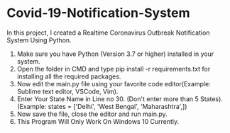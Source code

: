 # Covid-19-Notification-System
In this project, I created a Realtime Coronavirus Outbreak Notification System Using Python. 


1. Make sure you have Python (Version 3.7 or higher) installed in your system.
2. Open the folder in CMD and type pip install -r requirements.txt for installing all the required packages.
3. Now edit the main.py file using your favorite code editor(Example: Sublime text editor, VSCode, Vim).
4. Enter Your State Name in Line no 30. (Don't enter more than 5 States). (Example: states = ['Delhi', 'West Bengal', 'Maharashtra',])
5. Now save the file, close the editor and run main.py.
6. This Program Will Only Work On Windows 10 Currently.

